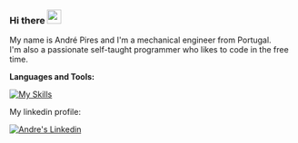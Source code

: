 ### Hi there <img src="https://media.giphy.com/media/hvRJCLFzcasrR4ia7z/giphy.gif" width="25">

My name is André Pires and I'm a mechanical engineer from Portugal.<br />
I'm also a passionate self-taught programmer who likes to code in the free time.
<br />

**Languages and Tools:**  

[![My Skills](https://skillicons.dev/icons?i=react,ts,docker,py,fastapi,postgres,&perline=3)](https://skillicons.dev)



My linkedin profile:

<a href="https://www.linkedin.com/in/andrepires4a23b812b/">
  <img alt="Andre's Linkedin" src="https://skillicons.dev/icons?i=linkedin" />
</a>
